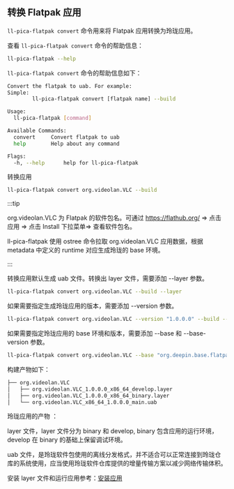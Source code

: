 ## 转换 Flatpak 应用

`ll-pica-flatpak convert` 命令用来将 Flatpak 应用转换为玲珑应用。

查看 `ll-pica-flatpak convert` 命令的帮助信息：

```bash
ll-pica-flatpak --help
```

`ll-pica-flatpak convert` 命令的帮助信息如下：

```bash
Convert the flatpak to uab. For example:
Simple:
        ll-pica-flatpak convert [flatpak name] --build

Usage:
  ll-pica-flatpak [command]

Available Commands:
  convert     Convert flatpak to uab
  help        Help about any command

Flags:
  -h, --help      help for ll-pica-flatpak
```

转换应用

```bash
ll-pica-flatpak convert org.videolan.VLC --build
```

:::tip

org.videolan.VLC 为 Flatpak 的软件包名。可通过 https://flathub.org/ => 点击应用 => 点击 Install 下拉菜单=> 查看软件包名。

ll-pica-flatpak 使用 ostree 命令拉取 org.videolan.VLC 应用数据，根据 metadata 中定义的 runtime 对应生成玲珑的 base 环境。

:::

转换应用默认生成 uab 文件。转换出 layer 文件，需要添加 --layer 参数。

```bash
ll-pica-flatpak convert org.videolan.VLC --build --layer
```

如果需要指定生成玲珑应用的版本，需要添加 --version 参数。

```bash
ll-pica-flatpak convert org.videolan.VLC --version "1.0.0.0" --build --layer
```

如果需要指定玲珑应用的 base 环境和版本，需要添加 --base 和 --base-version 参数。

```bash
ll-pica-flatpak convert org.videolan.VLC --base "org.deepin.base.flatpak.kde" --base-version "6.7.0.2" --build --layer
```

构建产物如下：

```bash
├── org.videolan.VLC
│   ├── org.videolan.VLC_1.0.0.0_x86_64_develop.layer
│   ├── org.videolan.VLC_1.0.0.0_x86_64_binary.layer
│   └── org.videolan.VLC_x86_64_1.0.0.0_main.uab
```

玲珑应用的产物 ：

layer 文件，layer 文件分为 binary 和 develop, binary 包含应用的运行环境，develop 在 binary 的基础上保留调试环境。

uab 文件，是玲珑软件包使用的离线分发格式，并不适合可以正常连接到玲珑仓库的系统使用，应当使用玲珑软件仓库提供的增量传输方案以减少网络传输体积。

安装 layer 文件和运行应用参考：[安装应用](../ll-cli/install.md)
